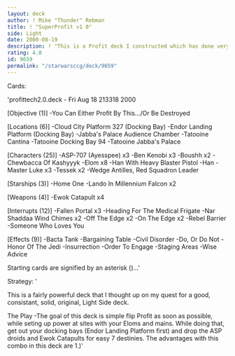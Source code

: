 ```yaml
---
layout: deck
author: ! Mike "Thunder" Rebman
title: ! "SuperProfit v1 0"
side: Light
date: 2000-08-19
description: ! "This is a Profit deck I constructed which has done very well during playtesting. Powerful, versatile, balanced, and consistant..."
rating: 4.0
id: 9659
permalink: "/starwarsccg/deck/9659"
---
```

Cards: 

'profittech2.0.deck - Fri Aug 18 213318 2000

[Objective (1)]
-You Can Either Profit By This.../Or Be Destroyed

[Locations (6)]
-Cloud City Platform 327 (Docking Bay)
-Endor Landing Platform (Docking Bay)
-Jabba's Palace Audience Chamber
-Tatooine Cantina
-Tatooine Docking Bay 94
-Tatooine Jabba's Palace

[Characters (25)]
-ASP-707 (Ayesspee) x3
-Ben Kenobi x3
-Boushh x2
-Chewbacca Of Kashyyyk
-Elom x8
-Han With Heavy Blaster Pistol
-Han
-Master Luke x3
-Tessek x2
-Wedge Antilles, Red Squadron Leader

[Starships (3)]
-Home One
-Lando In Millennium Falcon x2

[Weapons (4)]
-Ewok Catapult x4

[Interrupts (12)]
-Fallen Portal x3
-Heading For The Medical Frigate
-Nar Shaddaa Wind Chimes x2
-Off The Edge x2
-On The Edge x2
-Rebel Barrier
-Someone Who Loves You

[Effects (9)]
-Bacta Tank
-Bargaining Table
-Civil Disorder
-Do, Or Do Not
-Honor Of The Jedi
-Insurrection
-Order To Engage
-Staging Areas
-Wise Advice

Starting cards are signified by an asterisk ()...'

Strategy: '

This is a fairly powerful deck that I thought up on my quest for a good, consistant, solid, original, Light Side deck.

The Play
-The goal of this deck is simple flip Profit as soon as possible, while seting up power at sites with your Eloms and mains. While doing that, get out your docking bays (Endor Landing Platform first) and drop the ASP droids and Ewok Catapults for easy 7 destinies. The advantages with this combo in this deck are
1.)'
